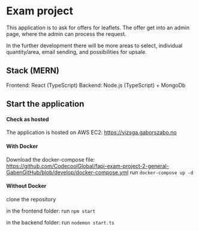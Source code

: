 # Exam project
This application is to ask for offers for leaflets.
The offer get into an admin page, where the admin can process the request.

In the further development there will be more areas to select, individual quantity/area, email sending, and possibilities for upsale.

## Stack (MERN)
Frontend: React (TypeScript)
Backend: Node.js (TypeScript) + MongoDb

## Start the application

#### Check as hosted
The application is hosted on AWS EC2: https://vizsga.gaborszabo.no

#### With Docker
Download the docker-compose file: https://github.com/CodecoolGlobal/fapi-exam-project-2-general-GabenGitHub/blob/develop/docker-compose.yml
run `docker-compose up -d`

#### Without Docker
clone the repository

in the frontend folder:
run `npm start`

in the backend folder:
run `nodemon start.ts`
